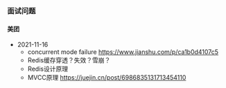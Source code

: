 ### 面试问题

#### 美团
* 2021-11-16
  * concurrent mode failure https://www.jianshu.com/p/ca1b0d4107c5
  * Redis缓存穿透？失效？雪崩？
  * Redis设计原理
  * MVCC原理 https://juejin.cn/post/6986835131713454110